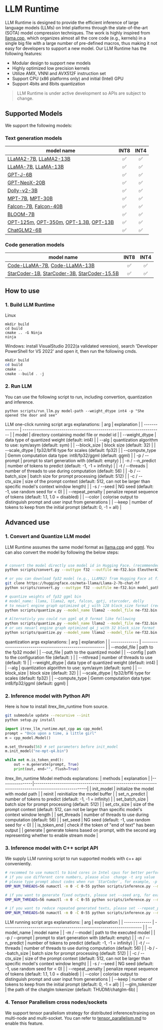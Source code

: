 # LLM Runtime 

LLM Runtime is designed to provide the efficient inference of large language models (LLMs) on Intel platforms through the state-of-the-art (SOTA) model compression techniques. The work is highly inspired from [llama.cpp](https://github.com/ggerganov/llama.cpp), which organizes almost all the core code (e.g., kernels) in a single big file with a large number of pre-defined macros, thus making it not easy for developers to support a new model. Our LLM Runtime has the following features:

- Modular design to support new models
- Highly optimized low precision kernels
- Utilize AMX, VNNI and AVX512F instruction set
- Support CPU (x86 platforms only) and initial (Intel) GPU
- Support 4bits and 8bits quantization 

> LLM Runtime is under active development so APIs are subject to change.

## Supported Models

We support the following models:
### Text generation models
| model name | INT8 | INT4|
|---|:---:|:---:|
|[LLaMA2-7B](https://huggingface.co/meta-llama/Llama-2-7b-chat-hf), [LLaMA2-13B](https://huggingface.co/meta-llama/Llama-2-13b-chat-hf)| ✅ | ✅ | 
|[LLaMA-7B](https://huggingface.co/decapoda-research/llama-7b-hf), [LLaMA-13B](https://huggingface.co/decapoda-research/llama-13b-hf)| ✅ | ✅ | 
|[GPT-J-6B](https://huggingface.co/EleutherAI/gpt-j-6b)| ✅ | ✅ | 
|[GPT-NeoX-20B](https://huggingface.co/EleutherAI/gpt-neox-20b)| ✅ | ✅ | 
|[Dolly-v2-3B](https://huggingface.co/databricks/dolly-v2-3b)| ✅ | ✅ | 
|[MPT-7B](https://huggingface.co/mosaicml/mpt-7b), [MPT-30B](https://huggingface.co/mosaicml/mpt-30b)| ✅ | ✅ | 
|[Falcon-7B](https://huggingface.co/tiiuae/falcon-7b), [Falcon-40B](https://huggingface.co/tiiuae/falcon-40b)| ✅ | ✅ | 
|[BLOOM-7B](https://huggingface.co/bigscience/bloomz-7b1)| ✅ | ✅ |
|[OPT-125m](https://huggingface.co/facebook/opt-125m), [OPT-350m](https://huggingface.co/facebook/opt-350m), [OPT-1.3B](https://huggingface.co/facebook/opt-1.3b), [OPT-13B](https://huggingface.co/facebook/opt-13b)| ✅ | ✅ |  
|[ChatGLM2-6B](https://huggingface.co/THUDM/chatglm2-6b)| ✅ | ✅ |

### Code generation models
| model name | INT8 | INT4|
|---|:---:|:---:|
|[Code-LLaMA-7B](https://huggingface.co/codellama/CodeLlama-7b-hf), [Code-LLaMA-13B](https://huggingface.co/codellama/CodeLlama-13b-hf)| ✅ | ✅ | 
|[StarCoder-1B](https://huggingface.co/bigcode/starcoderbase-1b), [StarCoder-3B](https://huggingface.co/bigcode/starcoderbase-3b), [StarCoder-15.5B](https://huggingface.co/bigcode/starcoder)| ✅ | ✅ | 


## How to use

### 1. Build LLM Runtime
Linux
```shell
mkdir build
cd build
cmake .. -G Ninja
ninja
```
Windows: install VisualStudio 2022(a validated veresion), search 'Developer PowerShell for VS 2022' and open it, then run the following cmds.
```powershell
mkdir build
cd build
cmake ..
cmake --build . -j
```

### 2. Run LLM
You can use the following script to run, including convertion, quantization and inference.
```
python scripts/run_llm.py model-path --weight_dtype int4 -p "She opened the door and see"
```

LLM one-click running script args explanations:
| arg               | explanation                                                             |
| --------------    | ----------------------------------------------------------------------- |
| model           | directory containing model file or model id                 |
| --weight_dtype  | data type of quantized weight (default: int4)         |
| --alg           | quantization algorithm to use: sym/asym (default: sym)      |
| --block_size    | block size (default: 32)                                    |
| --scale_dtype   | fp32/bf16 type for scales (default: fp32)                   |
| --compute_type  | Gemm computation data type: int8/fp32/ggml (default: ggml)  |
| -p / --prompt     | prompt to start generation with (default: empty)                        |
| -n / --n_predict  | number of tokens to predict (default: -1, -1 = infinity)                |
| -t / --threads    | number of threads to use during computation (default: 56)               |
| -b / --batch_size | batch size for prompt processing (default: 512)                         |
| -c / --ctx_size   | size of the prompt context (default: 512, can not be larger than specific model's context window length)                                                                                |
| -s / --seed       | NG seed (default: -1, use random seed for < 0)                          |
| --repeat_penalty  | penalize repeat sequence of tokens (default: 1.1, 1.0 = disabled)       |
| --color           | colorise output to distinguish prompt and user input from generations   |
| --keep            | number of tokens to keep from the initial prompt (default: 0, -1 = all) |


## Advanced use

### 1. Convert and Quantize LLM model
LLM Runtime assumes the same model format as [llama.cpp](https://github.com/ggerganov/llama.cpp) and [ggml](https://github.com/ggerganov/ggml). You can also convert the model by following the below steps:

```bash

# convert the model directly use model id in Hugging Face. (recommended)
python scripts/convert.py --outtype f32 --outfile ne-f32.bin EleutherAI/gpt-j-6b

# or you can download fp32 model (e.g., LLAMA2) from Hugging Face at first, then convert the pytorch model to ggml format.
git clone https://huggingface.co/meta-llama/Llama-2-7b-chat-hf
python scripts/convert.py --outtype f32 --outfile ne-f32.bin model_path

# quantize weights of fp32 ggml bin
# model_name: llama, llama2, mpt, falcon, gptj, starcoder, dolly
# to neuarl engine graph optimized q4_j with 128 block_size format (recommended)
python scripts/quantize.py --model_name llama2 --model_file ne-f32.bin --out_file ne-q4_j.bin --weight_dtype int4 --block_size 128 --compute_type int8

# Alternativly you could run ggml q4_0 format like following
python scripts/quantize.py --model_name llama2 --model_file ne-f32.bin --out_file ne-q4_0.bin --weight_dtype int4
# or ues neuarl engine graph optimized q4_j with 32 block_size format
python scripts/quantize.py --model_name llama2 --model_file ne-f32.bin --out_file ne-q4_j.bin --weight_dtype int4 --block_size 32 --compute_type int8

```
quantization args explanations:
| arg             | explanation                                                 |
| --------------  | ----------------------------------------------------------- |
| --model_file    | path to the fp32 model                                      |
| --out_file      | path to the quantized model                                 |
| --config        | path to the configuration file (default: )                  |
| --nthread       | number of threads to use (default: 1)                       |
| --weight_dtype  | data type of quantized weight (default: int4)         |
| --alg           | quantization algorithm to use: sym/asym (default: sym)      |
| --block_size    | block size (default: 32)                                    |
| --scale_dtype   | fp32/bf16 type for scales (default: fp32)                   |
| --compute_type  | Gemm computation data type: int8/fp32/ggml (default: ggml)  |


### 2. Inference model with Python API

Here is how to install itrex_llm_runtime from source.
```bash
git submodule update --recursive --init
python setup.py install
```

```python
import itrex_llm_runtime.mpt_cpp as cpp_model
prompt = "Once upon a time, a little girl"
m = cpp_model.Model()

m.set_threads(56) # set parameters before init_model
m.init_model("ne-mpt-q4.bin")

while not m.is_token_end():
    out = m.generate(prompt, True)
    print(out, end="", flush=True)
```

itrex_llm_runtime Model methods explanations:
| methods        | explanation                                                                                             |
|----------------|---------------------------------------------------------------------------------------------------------|
| init_model     | initialize the model with model path                                                                    |
| reinit         | reinitialize the model buffer                                                                           |
| set_n_predict  | number of tokens to predict (default: -1, -1 = infinity)                                                |
| set_batch_size | batch size for prompt processing (default: 512)                                                         |
| set_ctx_size   | size of the prompt context (default: 512, can not be larger than specific model's context window length |
| set_threads    | number of threads to use during computation (default: 56)                                               |
| set_seed       | NG seed (default: -1, use random seed for < 0)                                                          |
| is_token_end   | check if the token of "end of text" has been output                                                     |
| generate       | generate tokens based on prompt, with the second arg representing whether to enable stream mode         |

### 3. Inference model with C++ script API

We supply LLM running script to run supported models with c++ api conveniently.
```bash
# recommed to use numactl to bind cores in Intel cpus for better performance
# if you use different core numbers, please also  change -t arg value
# please type prompt about codes when run `StarCoder`, for example, -p "def fibonnaci(".
OMP_NUM_THREADS=56 numactl -m 0 -C 0-55 python scripts/inference.py --model_name llama -m ne-q4_j.bin -c 512 -b 1024 -n 256 -t 56 --color -p "She opened the door and see"

# if you want to generate fixed outputs, please set --seed arg, for example:
OMP_NUM_THREADS=56 numactl -m 0 -C 0-55 python scripts/inference.py --model_name llama -m ne-q4_j.bin -c 512 -b 1024 -n 256 -t 56 --color -p "She opened the door and see" --seed 12

# if you want to reduce repeated generated texts, please set --repeat_penalty (value > 1.0, default = 1.0), for example:
OMP_NUM_THREADS=56 numactl -m 0 -C 0-55 python scripts/inference.py --model_name llama -m ne-q4_j.bin -c 512 -b 1024 -n 256 -t 56 --color -p "She opened the door and see" --repeat_penalty 1.2
```

LLM running script args explanations:
| arg               | explanation                                                             |
| --------------    | ----------------------------------------------------------------------- |
| --model_name      | model name                                                              |
| -m / --model      | path to the executed model                                              |
| -p / --prompt     | prompt to start generation with (default: empty)                        |
| -n / --n_predict  | number of tokens to predict (default: -1, -1 = infinity)                |
| -t / --threads    | number of threads to use during computation (default: 56)               |
| -b / --batch_size | batch size for prompt processing (default: 512)                         |
| -c / --ctx_size   | size of the prompt context (default: 512, can not be larger than specific model's context window length)                                                                                |
| -s / --seed       | NG seed (default: -1, use random seed for < 0)                          |
| --repeat_penalty  | penalize repeat sequence of tokens (default: 1.1, 1.0 = disabled)       |
| --color           | colorise output to distinguish prompt and user input from generations   |
| --keep            | number of tokens to keep from the initial prompt (default: 0, -1 = all) |
| --glm_tokenizer   | the path of the chatglm tokenizer (default: THUDM/chatglm-6b)           |


### 4. Tensor Parallelism cross nodes/sockets

We support tensor parallelism strategy for distributed inference/training on multi-node and multi-socket.  You can refer to [tensor_parallelism.md](./tensor_parallelism.md) to enable this feature.

